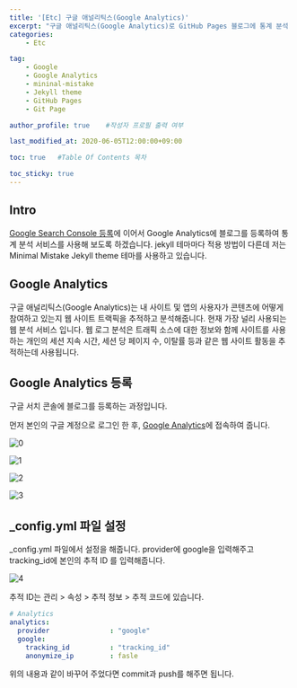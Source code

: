 ```yaml
---
title: '[Etc] 구글 애널리틱스(Google Analytics)'
excerpt: "구글 애널리틱스(Google Analytics)로 GitHub Pages 블로그에 통계 분석 기능 적용하기"
categories:
    - Etc

tag:
    - Google
    - Google Analytics
    - mininal-mistake
    - Jekyll theme
    - GitHub Pages
    - Git Page

author_profile: true    #작성자 프로필 출력 여부

last_modified_at: 2020-06-05T12:00:00+09:00

toc: true   #Table Of Contents 목차

toc_sticky: true
---
```


## Intro
[Google Search Console 등록](https://hyeonjiwon.github.io/etc/search_console/)에 이어서 Google Analytics에 블로그를 등록하여 통계 분석 서비스를 사용해 보도록 하겠습니다. jekyll 테마마다 적용 방법이 다른데 저는 Minimal Mistake Jekyll theme 테마를 사용하고 있습니다. 

## Google Analytics
구글 애널리틱스(Google Analytics)는 내 사이트 및 앱의 사용자가 콘텐츠에 어떻게 참여하고 있는지 웹 사이트 트랙픽을 추적하고 분석해줍니다. 현재 가장 널리 사용되는 웹 분석 서비스 입니다. 웹 로그 분석은 트래픽 소스에 대한 정보와 함께 사이트를 사용하는 개인의 세션 지속 시간, 세션 당 페이지 수, 이탈률 등과 같은 웹 사이트 활동을 추적하는데 사용됩니다.  

## Google Analytics 등록

구글 서치 콘솔에 블로그를 등록하는 과정입니다.

먼저 본인의 구글 계정으로 로그인 한 후, [Google Analytics](https://analytics.google.com/)에 접속하여 줍니다.


![0](https://user-images.githubusercontent.com/47733530/83832969-cb05b980-a725-11ea-87d7-400a5ab8d909.png)

![1](https://user-images.githubusercontent.com/47733530/83832972-cc36e680-a725-11ea-80f0-9d22bc6ebad7.png)

![2](https://user-images.githubusercontent.com/47733530/83832974-cc36e680-a725-11ea-8a3e-396e85876a17.png)

![3](https://user-images.githubusercontent.com/47733530/83833037-f2f51d00-a725-11ea-81a4-5fae52899797.png)

## _config.yml 파일 설정

_config.yml 파일에서 설정을 해줍니다. provider에 google을 입력해주고 tracking_id에 본인의 추적 ID 를 입력해줍니다. 

![4](https://user-images.githubusercontent.com/47733530/83832975-cccf7d00-a725-11ea-89ac-b767379d1cd4.png)

추적 ID는 관리 > 속성 > 추적 정보 > 추적 코드에 있습니다. 

```yaml
# Analytics
analytics:
  provider               : "google" 
  google:
    tracking_id          : "tracking_id"
    anonymize_ip         : fasle 
```

위의 내용과 같이 바꾸어 주었다면 commit과
 push를 해주면 됩니다.